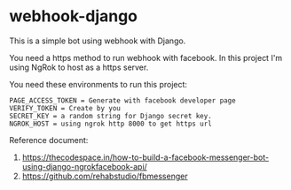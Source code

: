 # webhook-django
This is a simple bot using webhook with Django.

You need a https method to run webhook with facebook. In this project I'm using NgRok to host as a https server.

You need these environments to run this project:
```
PAGE_ACCESS_TOKEN = Generate with facebook developer page
VERIFY_TOKEN = Create by you
SECRET_KEY = a random string for Django secret key.
NGROK_HOST = using ngrok http 8000 to get https url
```
Reference document:

1. https://thecodespace.in/how-to-build-a-facebook-messenger-bot-using-django-ngrokfacebook-api/
2. https://github.com/rehabstudio/fbmessenger
